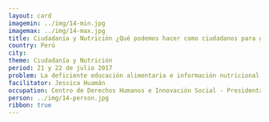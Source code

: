 ```yaml
---
layout: card
imagemin: ../img/14-min.jpg
imagemax: ../img/14-max.jpg
title: Ciudadanía y Nutrición ¿Qué podemos hacer como ciudadanos para garantizar una alimentación saludable en el Perú?
country: Perú
city:
theme: Ciudadanía y Nutrición
period: 21 y 22 de julio 2017
problem: La deficiente educación alimentaria e información nutricional implica una violación de los derechos de los consumidores de alimentos procesados, teniendo un efecto negativo en la salud de estos
facilitator: Jessica Huamán
occupation: Centro de Derechos Humanos e Innovación Social - Presidenta
person: ../img/14-person.jpg
ribbon: true
---
```

